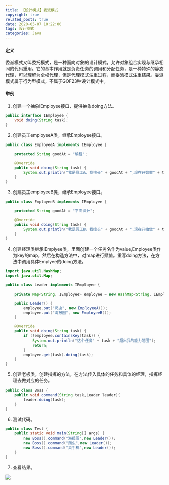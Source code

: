 ```yaml
---
title: 【设计模式】委派模式
copyright: true
related_posts: true
date: 2020-05-07 10:22:00
tags: 设计模式
categories: Java
---
```


#### 定义

委派模式又叫委托模式，是一种面向对象的设计模式，允许对象组合实现与继承相同的代码重用。它的基本作用就是负责任务的调用和分配任务，是一种特殊的静态代理，可以理解为全权代理，但是代理模式注重过程，而委派模式注重结果。委派模式属于行为型模式，不属于GOF23种设计模式中。

#### 举例

1. 创建一个抽象IEmployee接口，提供抽象doing方法。

```java
public interface IEmployee {
    void doing(String task);
}
```

2. 创建员工employeeA类，继承Employee接口。

```java
public class EmployeeA implements IEmployee {

    protected String goodAt = "编程";

    @Override
    public void doing(String task) {
        System.out.println("我是员工A，我擅长" + goodAt + ",现在开始做" + task + "工作");
    }
}
```

3. 创建员工employeeB类，继承Employee接口。

```java
public class EmployeeB implements IEmployee {

    protected String goodAt = "平面设计";

    @Override
    public void doing(String task) {
        System.out.println("我是员工B，我擅长" + goodAt + ",现在开始做" + task + "工作");
    }
}
```

4. 创建经理类继承IEmplyee类，里面创建一个任务名作为value,Employee类作为key的map，然后在构造方法中，对map进行赋值。重写doing方法，在方法中调用具体Emplyee的doing方法。

```java
import java.util.HashMap;
import java.util.Map;

public class Leader implements IEmployee {

    private Map<String, IEmployee> employee = new HashMap<String, IEmployee>();

    public Leader() {
        employee.put("爬虫", new EmployeeA());
        employee.put("海报图", new EmployeeB());
    }

    @Override
    public void doing(String task) {
        if (!employee.containsKey(task)) {
            System.out.println("这个任务" + task + "超出我的能力范围");
            return;
        }
        employee.get(task).doing(task);
    }
}
```

5. 创建老板类，创建指挥的方法，在方法传入具体的任务和具体的经理，指挥经理去做对应的任务。

```java
public class Boss {
    public void command(String task,Leader leader){
        leader.doing(task);
    }
}
```

6. 测试代码。

```java
public class Test {
    public static void main(String[] args) {
        new Boss().command("海报图",new Leader());
        new Boss().command("爬虫",new Leader());
        new Boss().command("卖手机",new Leader());
    }
}
```

7. 查看结果。

![](http://q9fz8j5zv.bkt.clouddn.com/1588821686%281%29.jpg)